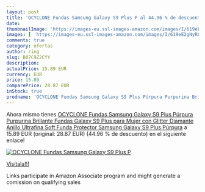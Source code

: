```yaml
---
layout: post
title: 'OCYCLONE Fundas Samsung Galaxy S9 Plus P al 44.96 % de descuento'
date: 
thumbnailImage: 'https://images-eu.ssl-images-amazon.com/images/I/619eE2gNyRL._SL200_.jpg'
images: [ 'https://images-eu.ssl-images-amazon.com/images/I/619eE2gNyRL._SL200_.jpg' ]
comments: true
category: ofertas
author: ring
slug: B07C9Z2CYY
description:
actualPrice: 15.89 EUR
currency: EUR
price: 15.89
comparePrice: 28.87 EUR
inStock: true
prodname: 'OCYCLONE Fundas Samsung Galaxy S9 Plus Púrpura Purpurina Brillante Fundas Galaxy S9 Plus para Mujer con Glitter Diamante Anillo Ultrafina Soft Funda Protector Samsung Galaxy S9 Plus Púrpura'
---
```


Ahora mismo tienes [OCYCLONE Fundas Samsung Galaxy S9 Plus Púrpura Purpurina Brillante Fundas Galaxy S9 Plus para Mujer con Glitter Diamante Anillo Ultrafina Soft Funda Protector Samsung Galaxy S9 Plus Púrpura](https://www.amazon.es/dp/B07C9Z2CYY/?tag=tolees-21) a 15.89 EUR (original: 28.87 EUR) (44.96 %  de descuento) en el siguiente enlace!

[![OCYCLONE Fundas Samsung Galaxy S9 Plus P](https://images-eu.ssl-images-amazon.com/images/I/619eE2gNyRL._SL200_.jpg)](https://www.amazon.es/dp/B07C9Z2CYY/?tag=tolees-21)

[Visítala!!!](https://www.amazon.es/dp/B07C9Z2CYY/?tag=tolees-21)

Links participate in Amazon Associate program and might generate a comission on qualifying sales
